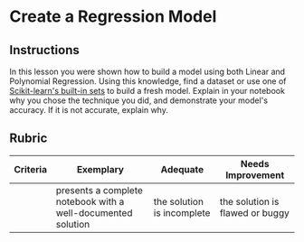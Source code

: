 # Create a Regression Model

## Instructions

In this lesson you were shown how to build a model using both Linear and Polynomial Regression. Using this knowledge, find a dataset or use one of [Scikit-learn&#39;s built-in sets](https://scikit-learn.org/stable/datasets/toy_dataset.html) to build a fresh model. Explain in your notebook why you chose the technique you did, and demonstrate your model's accuracy. If it is not accurate, explain why.

## Rubric

| Criteria | Exemplary                                                    | Adequate                   | Needs Improvement               |
| -------- | ------------------------------------------------------------ | -------------------------- | ------------------------------- |
|          | presents a complete notebook with a well-documented solution | the solution is incomplete | the solution is flawed or buggy |
